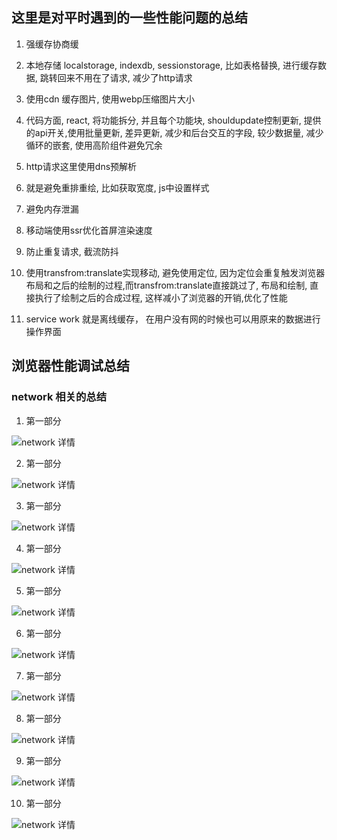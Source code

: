 ## 这里是对平时遇到的一些性能问题的总结

1. 强缓存协商缓

2. 本地存储 localstorage, indexdb, sessionstorage, 比如表格替换, 进行缓存数据, 跳转回来不用在了请求, 减少了http请求

3. 使用cdn 缓存图片, 使用webp压缩图片大小

4. 代码方面, react, 将功能拆分, 并且每个功能块, shouldupdate控制更新, 提供的api开关,使用批量更新, 差异更新, 减少和后台交互的字段, 较少数据量, 减少循环的嵌套, 使用高阶组件避免冗余

5. http请求这里使用dns预解析

6. 就是避免重排重绘, 比如获取宽度, js中设置样式

7. 避免内存泄漏

8. 移动端使用ssr优化首屏渲染速度

9. 防止重复请求, 截流防抖

10. 使用transfrom:translate实现移动, 避免使用定位, 因为定位会重复触发浏览器布局和之后的绘制的过程,而transfrom:translate直接跳过了, 布局和绘制, 直接执行了绘制之后的合成过程, 这样减小了浏览器的开销,优化了性能
11. service work 就是离线缓存， 在用户没有网的时候也可以用原来的数据进行操作界面


## 浏览器性能调试总结

### network 相关的总结

1. 第一部分

![network 详情](./images/network-first.png)

2. 第一部分

![network 详情](./images/network-block-request.jpeg)

3. 第一部分

![network 详情](./images/network-load.jpeg)

4. 第一部分

![network 详情](./images/network-p-log.png)

5. 第一部分

![network 详情](./images/network-alltime.png)

6. 第一部分

![network 详情](./images/network-screen.png)

7. 第一部分

![network 详情](./images/network-time-one.png)

8. 第一部分

![network 详情](./images/network-time-two.png)

9. 第一部分

![network 详情](./images/network-timing.png)

10. 第一部分

![network 详情](./images/network-yilai.png)